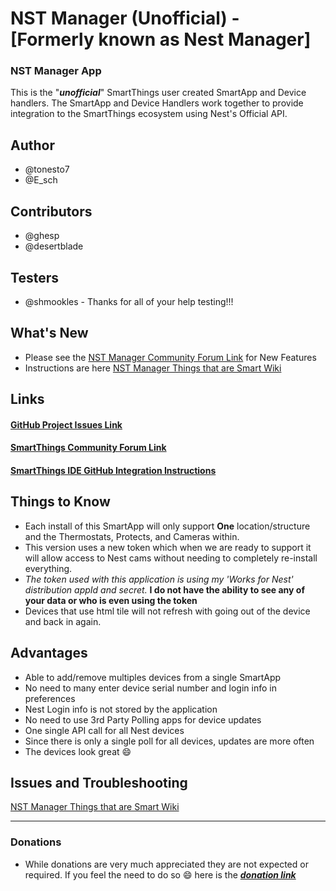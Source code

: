  # NST Manager (Unofficial) - [Formerly known as Nest Manager]

 ### NST Manager App
 This is the "***unofficial***" SmartThings user created SmartApp and Device handlers.
 The SmartApp and Device Handlers work together to provide integration to the SmartThings ecosystem using Nest's Official API.

 ## Author
 * @tonesto7
 * @E_sch

 ## Contributors
 * @ghesp
 * @desertblade

 ## Testers
 * @shmookles - Thanks for all of your help testing!!!

 ## What's New

  * Please see the [NST Manager Community Forum Link](https://community.smartthings.com/t/release-nst-manager-5-0/) for New Features
  * Instructions are here [NST Manager Things that are Smart Wiki](http://thingsthataresmart.wiki/index.php?title=NST_Manager)

 ## Links
 #### [GitHub Project Issues Link](https://github.com/tonesto7/nest-manager/issues)

 #### [SmartThings Community Forum Link](https://community.smartthings.com/t/release-nest-manager-4-0/)

 #### [SmartThings IDE GitHub Integration Instructions](http://docs.smartthings.com/en/latest/tools-and-ide/github-integration.html)

 ## Things to Know

  * Each install of this SmartApp will only support **One** location/structure and the Thermostats, Protects, and Cameras within.
  * This version uses a new token which when we are ready to support it will allow access to Nest cams without needing to completely re-install everything.
  * _The token used with this application is using my 'Works for Nest' distribution *appId* and *secret*._
  __I do not have the ability to see any of your data or who is even using the token__
  * Devices that use html tile will not refresh with going out of the device and back in again.

 ## Advantages
  * Able to add/remove multiples devices from a single SmartApp
  * No need to many enter device serial number and login info in preferences
  * Nest Login info is not stored by the application
  * No need to use 3rd Party Polling apps for device updates
  * One single API call for all Nest devices
  * Since there is only a single poll for all devices, updates are more often
  * The devices look great :smile:

 ## Issues and Troubleshooting
 [NST Manager Things that are Smart Wiki](http://thingsthataresmart.wiki/index.php?title=NST_Manager)
 _______
 ### Donations
  * While donations are very much appreciated they are not expected or required.  If you feel the need to do so :smile: here is the ***[donation link](https://www.paypal.com/cgi-bin/webscr?cmd=_s-xclick&hosted_button_id=2CJEVN439EAWS)***
